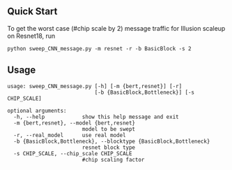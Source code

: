 ## Quick Start
To get the worst case (#chip scale by 2) message traffic for Illusion scaleup on Resnet18, run
```
python sweep_CNN_message.py -m resnet -r -b BasicBlock -s 2
```




## Usage
```
usage: sweep_CNN_message.py [-h] [-m {bert,resnet}] [-r]
                            [-b {BasicBlock,Bottleneck}] [-s CHIP_SCALE]

optional arguments:
  -h, --help            show this help message and exit
  -m {bert,resnet}, --model {bert,resnet}
                        model to be swept
  -r, --real_model      use real model
  -b {BasicBlock,Bottleneck}, --blocktype {BasicBlock,Bottleneck}
                        resnet block type
  -s CHIP_SCALE, --chip_scale CHIP_SCALE
                        #chip scaling factor
```
